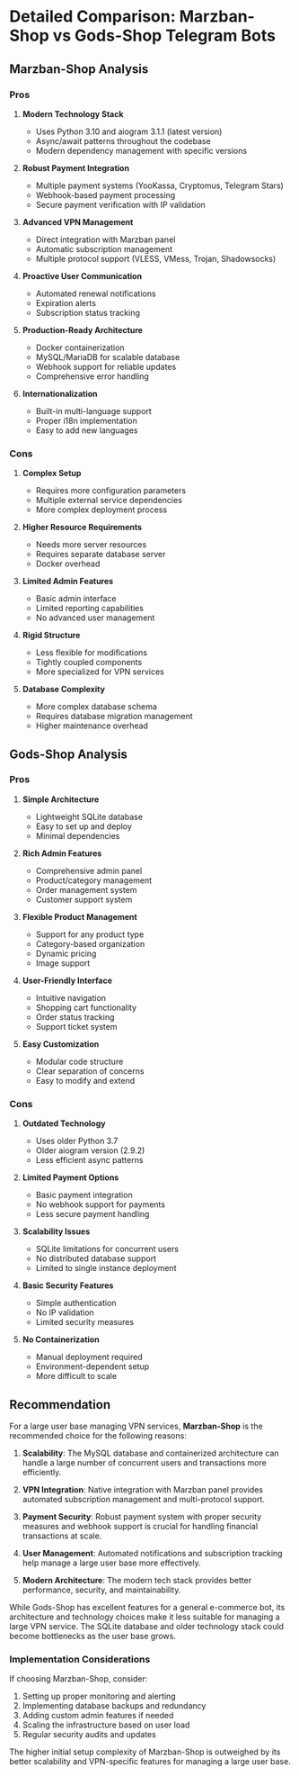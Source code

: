 # Detailed Comparison: Marzban-Shop vs Gods-Shop Telegram Bots

## Marzban-Shop Analysis

### Pros
1. **Modern Technology Stack**
   - Uses Python 3.10 and aiogram 3.1.1 (latest version)
   - Async/await patterns throughout the codebase
   - Modern dependency management with specific versions

2. **Robust Payment Integration**
   - Multiple payment systems (YooKassa, Cryptomus, Telegram Stars)
   - Webhook-based payment processing
   - Secure payment verification with IP validation

3. **Advanced VPN Management**
   - Direct integration with Marzban panel
   - Automatic subscription management
   - Multiple protocol support (VLESS, VMess, Trojan, Shadowsocks)

4. **Proactive User Communication**
   - Automated renewal notifications
   - Expiration alerts
   - Subscription status tracking

5. **Production-Ready Architecture**
   - Docker containerization
   - MySQL/MariaDB for scalable database
   - Webhook support for reliable updates
   - Comprehensive error handling

6. **Internationalization**
   - Built-in multi-language support
   - Proper i18n implementation
   - Easy to add new languages

### Cons
1. **Complex Setup**
   - Requires more configuration parameters
   - Multiple external service dependencies
   - More complex deployment process

2. **Higher Resource Requirements**
   - Needs more server resources
   - Requires separate database server
   - Docker overhead

3. **Limited Admin Features**
   - Basic admin interface
   - Limited reporting capabilities
   - No advanced user management

4. **Rigid Structure**
   - Less flexible for modifications
   - Tightly coupled components
   - More specialized for VPN services

5. **Database Complexity**
   - More complex database schema
   - Requires database migration management
   - Higher maintenance overhead

## Gods-Shop Analysis

### Pros
1. **Simple Architecture**
   - Lightweight SQLite database
   - Easy to set up and deploy
   - Minimal dependencies

2. **Rich Admin Features**
   - Comprehensive admin panel
   - Product/category management
   - Order management system
   - Customer support system

3. **Flexible Product Management**
   - Support for any product type
   - Category-based organization
   - Dynamic pricing
   - Image support

4. **User-Friendly Interface**
   - Intuitive navigation
   - Shopping cart functionality
   - Order status tracking
   - Support ticket system

5. **Easy Customization**
   - Modular code structure
   - Clear separation of concerns
   - Easy to modify and extend

### Cons
1. **Outdated Technology**
   - Uses older Python 3.7
   - Older aiogram version (2.9.2)
   - Less efficient async patterns

2. **Limited Payment Options**
   - Basic payment integration
   - No webhook support for payments
   - Less secure payment handling

3. **Scalability Issues**
   - SQLite limitations for concurrent users
   - No distributed database support
   - Limited to single instance deployment

4. **Basic Security Features**
   - Simple authentication
   - No IP validation
   - Limited security measures

5. **No Containerization**
   - Manual deployment required
   - Environment-dependent setup
   - More difficult to scale

## Recommendation

For a large user base managing VPN services, **Marzban-Shop** is the recommended choice for the following reasons:

1. **Scalability**: The MySQL database and containerized architecture can handle a large number of concurrent users and transactions more efficiently.

2. **VPN Integration**: Native integration with Marzban panel provides automated subscription management and multi-protocol support.

3. **Payment Security**: Robust payment system with proper security measures and webhook support is crucial for handling financial transactions at scale.

4. **User Management**: Automated notifications and subscription tracking help manage a large user base more effectively.

5. **Modern Architecture**: The modern tech stack provides better performance, security, and maintainability.

While Gods-Shop has excellent features for a general e-commerce bot, its architecture and technology choices make it less suitable for managing a large VPN service. The SQLite database and older technology stack could become bottlenecks as the user base grows.

### Implementation Considerations

If choosing Marzban-Shop, consider:

1. Setting up proper monitoring and alerting
2. Implementing database backups and redundancy
3. Adding custom admin features if needed
4. Scaling the infrastructure based on user load
5. Regular security audits and updates

The higher initial setup complexity of Marzban-Shop is outweighed by its better scalability and VPN-specific features for managing a large user base.